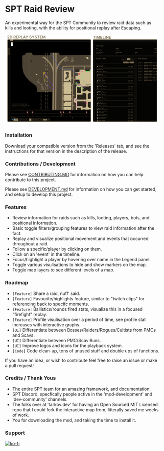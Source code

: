 # SPT Raid Review

An experimental way for the SPT Community to review raid data such as kills and looting, with the ability for positional replay after Escaping.

![test](/Examples/preview_0.0.1.png)

### Installation
Download your compatible version from the 'Releases' tab, and see the instructions for that version in the description of the release.

### Contributions / Development

Please see [CONTRIBUTING.MD](CONTRIBUTING.md) for information on how you can help contribute to this project.

Please see [DEVELOPMENT.md](DEVELOPMENT.md) for information on how you can get started, and setup to develop this project.

### Features
- Review information for raids such as kills, looting, players, bots, and positional information.
- Basic toggle filters/grouping features to view raid information after the fact.
- Replay and visualize positional movement and events that occurred throughout a raid.
- Follow a specific/player by clicking on them.
- Click on an 'event' in the timeline.
- Focus/highlight a player by hovering over name in the Legend panel.
- Toggle various visulisations to hide and show markers on the map.
- Toggle map layers to see different levels of a map.

### Roadmap
- `[Feature]` Share a raid, nuff' said.
- `[Feature]` Favourite/highlights feature, similar to "twitch clips" for referencing back to specifc moments.
- `[Feature]` Ballistics/rounds fired stats, visualize this in a focused "firefight" replay.
- `[Feature]` Profile visulisation over a period of time, see profile stat increases with interactive graphs.
- `[UI]` Differentiate between Bosses/Raiders/Rogues/Cultists from PMCs and Scavs.
- `[UI]` Differentiate between PMC/Scav Runs.
- `[UI]` Improve logos and icons for the playback system.
- `[Code]` Code clean-up, tons of unused stuff and double ups of functions.

If you have an idea, or wish to contribute feel free to raise an issue or make a pull request!


### Credits / Thank Yous
- The entire SPT team for an amazing framework, and documentation.
- SPT Discord, specfically people active in the 'mod-development' and 'dev-community' channels.
- The folks over at 'tarkov.dev' for having an Open Sourced MIT Licensed repo that I could fork the interactive map from, litterally saved me weeks of work.
- You for downloading the mod, and taking the time to install it.

### Support

[![ko-fi](https://ko-fi.com/img/githubbutton_sm.svg)](https://ko-fi.com/I2I8Z8R08)